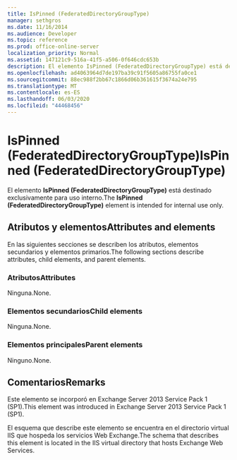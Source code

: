 ```yaml
---
title: IsPinned (FederatedDirectoryGroupType)
manager: sethgros
ms.date: 11/16/2014
ms.audience: Developer
ms.topic: reference
ms.prod: office-online-server
localization_priority: Normal
ms.assetid: 147121c9-516a-41f5-a506-0f646cdc653b
description: El elemento IsPinned (FederatedDirectoryGroupType) está destinado exclusivamente para uso interno.
ms.openlocfilehash: ad4063964d7de197ba39c91f5605a86755fa0ce1
ms.sourcegitcommit: 88ec988f2bb67c1866d06b361615f3674a24e795
ms.translationtype: MT
ms.contentlocale: es-ES
ms.lasthandoff: 06/03/2020
ms.locfileid: "44468456"
---
```

# <a name="ispinned-federateddirectorygrouptype"></a><span data-ttu-id="b67e6-103">IsPinned (FederatedDirectoryGroupType)</span><span class="sxs-lookup"><span data-stu-id="b67e6-103">IsPinned (FederatedDirectoryGroupType)</span></span>

<span data-ttu-id="b67e6-104">El elemento **IsPinned (FederatedDirectoryGroupType)** está destinado exclusivamente para uso interno.</span><span class="sxs-lookup"><span data-stu-id="b67e6-104">The **IsPinned (FederatedDirectoryGroupType)** element is intended for internal use only.</span></span> 

## <a name="attributes-and-elements"></a><span data-ttu-id="b67e6-105">Atributos y elementos</span><span class="sxs-lookup"><span data-stu-id="b67e6-105">Attributes and elements</span></span>

<span data-ttu-id="b67e6-106">En las siguientes secciones se describen los atributos, elementos secundarios y elementos primarios.</span><span class="sxs-lookup"><span data-stu-id="b67e6-106">The following sections describe attributes, child elements, and parent elements.</span></span>
  
### <a name="attributes"></a><span data-ttu-id="b67e6-107">Atributos</span><span class="sxs-lookup"><span data-stu-id="b67e6-107">Attributes</span></span>

<span data-ttu-id="b67e6-108">Ninguna.</span><span class="sxs-lookup"><span data-stu-id="b67e6-108">None.</span></span>
  
### <a name="child-elements"></a><span data-ttu-id="b67e6-109">Elementos secundarios</span><span class="sxs-lookup"><span data-stu-id="b67e6-109">Child elements</span></span>

<span data-ttu-id="b67e6-110">Ninguna.</span><span class="sxs-lookup"><span data-stu-id="b67e6-110">None.</span></span>
  
### <a name="parent-elements"></a><span data-ttu-id="b67e6-111">Elementos principales</span><span class="sxs-lookup"><span data-stu-id="b67e6-111">Parent elements</span></span>

<span data-ttu-id="b67e6-112">Ninguno.</span><span class="sxs-lookup"><span data-stu-id="b67e6-112">None.</span></span>
  
## <a name="remarks"></a><span data-ttu-id="b67e6-113">Comentarios</span><span class="sxs-lookup"><span data-stu-id="b67e6-113">Remarks</span></span>

<span data-ttu-id="b67e6-114">Este elemento se incorporó en Exchange Server 2013 Service Pack 1 (SP1).</span><span class="sxs-lookup"><span data-stu-id="b67e6-114">This element was introduced in Exchange Server 2013 Service Pack 1 (SP1).</span></span>
  
<span data-ttu-id="b67e6-115">El esquema que describe este elemento se encuentra en el directorio virtual IIS que hospeda los servicios Web Exchange.</span><span class="sxs-lookup"><span data-stu-id="b67e6-115">The schema that describes this element is located in the IIS virtual directory that hosts Exchange Web Services.</span></span>
  

